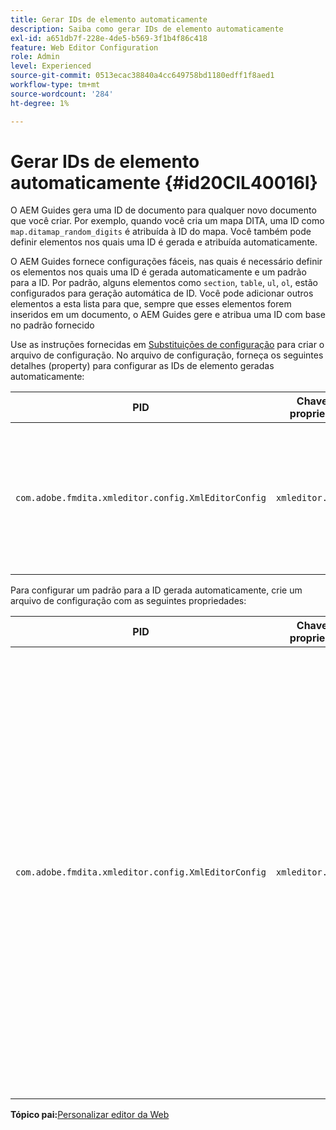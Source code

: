 ```yaml
---
title: Gerar IDs de elemento automaticamente
description: Saiba como gerar IDs de elemento automaticamente
exl-id: a651db7f-228e-4de5-b569-3f1b4f86c418
feature: Web Editor Configuration
role: Admin
level: Experienced
source-git-commit: 0513ecac38840a4cc649758bd1180edff1f8aed1
workflow-type: tm+mt
source-wordcount: '284'
ht-degree: 1%

---
```


# Gerar IDs de elemento automaticamente {#id20CIL40016I}

O AEM Guides gera uma ID de documento para qualquer novo documento que você criar. Por exemplo, quando você cria um mapa DITA, uma ID como `map.ditamap_random_digits` é atribuída à ID do mapa. Você também pode definir elementos nos quais uma ID é gerada e atribuída automaticamente.

O AEM Guides fornece configurações fáceis, nas quais é necessário definir os elementos nos quais uma ID é gerada automaticamente e um padrão para a ID. Por padrão, alguns elementos como `section`, `table`, `ul`, `ol`, estão configurados para geração automática de ID. Você pode adicionar outros elementos a esta lista para que, sempre que esses elementos forem inseridos em um documento, o AEM Guides gere e atribua uma ID com base no padrão fornecido

Use as instruções fornecidas em [Substituições de configuração](download-install-additional-config-override.md#) para criar o arquivo de configuração. No arquivo de configuração, forneça os seguintes detalhes \(property\) para configurar as IDs de elemento geradas automaticamente:

| PID | Chave de propriedade | Valor de propriedade |
|---|------------|--------------|
| `com.adobe.fmdita.xmleditor.config.XmlEditorConfig` | `xmleditor.classes` | Especifique uma lista de elementos separada por vírgulas. <br> **Valor padrão**: `"topic, section, table, simpletable, fig, image, ul, ol"` |

Para configurar um padrão para a ID gerada automaticamente, crie um arquivo de configuração com as seguintes propriedades:

| PID | Chave de propriedade | Valor de propriedade |
|---|------------|--------------|
| `com.adobe.fmdita.xmleditor.config.XmlEditorConfig` | `xmleditor.pattern` | O valor padrão deste campo está definido como `${elementName}_${id}`. O valor `${elementName}` é substituído pelo nome do elemento. A variável `${id}` gera um número sequencial para o elemento. Por exemplo, se você atribuir o elemento de parágrafo para ter IDs geradas automaticamente, o primeiro parágrafo do tópico ou documento terá uma ID como p\_1, o próximo parágrafo terá p\_2 e assim por diante. No entanto, em um documento diferente, o processo de geração de ID é reiniciado. Isso significa que em um documento diferente, IDs como p\_1 e p\_2 podem ser atribuídas a elementos de parágrafo. **Valor padrão**: ``${elementName}_${id}`` |

**Tópico pai:**&#x200B;[ Personalizar editor da Web](conf-web-editor.md)
